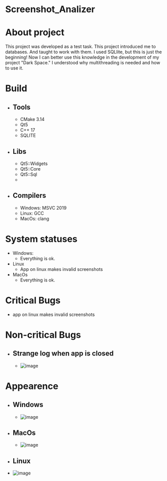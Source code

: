 # Screenshot_Analizer

# About project

This project was developed as a test task.
This project introduced me to databases. And taught to work with them. I used SQLlite, but this is just the beginning! Now I can better use this knowledge in the development of my project "Dark Space."
I understood why multithreading is needed and how to use it.

# Build

  - ## Tools
    - CMake 3.14
    - Qt5
    - C++ 17
    - SQLITE

  - ## Libs
    - Qt5::Widgets
    - Qt5::Core
    - Qt5::Sql
    - 
  - ## Compilers
    - Windows: MSVC 2019
    - Linux: GCC
    - MacOs: clang 


# System statuses
  - Windows:
    - Everything is ok.
  - Linux
    - App on linux makes invalid screenshots
  - MacOs
    - Everything is ok.

# Critical Bugs
  - app on linux makes invalid screenshots
  
# Non-critical Bugs
  - ## Strange log when app is closed
    - ![image](https://github.com/0leksandrBondar/Screenshot_Analizer/assets/104301715/3d1a7677-92f2-47c9-a40b-62f0329dd79e)


# Appearence
- ## Windows
  - ![image](https://github.com/0leksandrBondar/Screenshot_Analizer/assets/104301715/875d8b88-a442-4e85-8365-3a033c1ae05d)

- ## MacOs
  - ![image](https://github.com/0leksandrBondar/Screenshot_Analizer/assets/104301715/65695357-b52e-4040-babd-fb11956dddac)
 
 - ## Linux
  - ![image](https://github.com/0leksandrBondar/Screenshot_Analizer/assets/104301715/3b4484f0-269d-4623-9c75-a4aa57667875)


 
